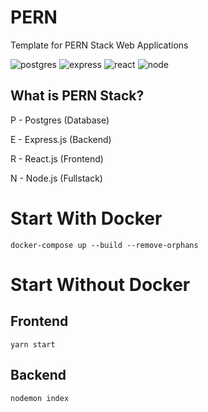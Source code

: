 # PERN
Template for PERN Stack Web Applications

![postgres](https://www.unixmen.com/wp-content/uploads/2017/07/postgresql-logo.png)
![express](https://cdn.buttercms.com/2q5r816LTo2uE9j7Ntic)
![react](https://upload.wikimedia.org/wikipedia/commons/thumb/a/a7/React-icon.svg/2300px-React-icon.svg.png)
![node](https://upload.wikimedia.org/wikipedia/commons/archive/d/d9/20160324173914%21Node.js_logo.svg)

## What is PERN Stack?
P - Postgres (Database)

E - Express.js (Backend)

R - React.js (Frontend)

N - Node.js (Fullstack)

# Start With Docker
`docker-compose up --build --remove-orphans`

# Start Without Docker

## Frontend
`yarn start`

## Backend
`nodemon index`
